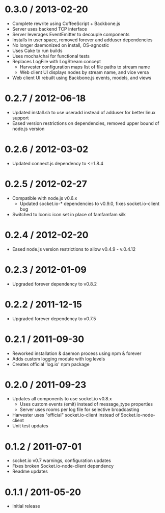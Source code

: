 # 0.3.0 / 2013-02-20

- Complete rewrite using CoffeeScript + Backbone.js
- Server uses backend TCP interface
- Server leverages EventEmitter to decouple components
- Installs in user space, removed forever and adduser dependencies
- No longer daemonized on install, OS-agnostic
- Uses Cake to run builds
- Uses mocha/chai for functional tests
- Replaces LogFile with LogStream concept
  - Harvester configuration maps list of file paths to stream name
  - Web client UI displays nodes by stream name, and vice versa
- Web client UI rebuilt using Backbone.js events, models, and views

# 0.2.7 / 2012-06-18

- Updated install.sh to use useradd instead of adduser for better linux support
- Eased version restrictions on dependencies, removed upper bound of node.js version

# 0.2.6 / 2012-03-02

- Updated connect.js dependency to <=1.8.4

# 0.2.5 / 2012-02-27

- Compatible with node.js v0.6.x
  - Updated socket.io-* dependencies to v0.9.0, fixes socket.io-client bug
- Switched to Iconic icon set in place of famfamfam silk

# 0.2.4 / 2012-02-20

- Eased node.js version restrictions to allow v0.4.9 - v.0.4.12

# 0.2.3 / 2012-01-09

- Upgraded forever dependency to v0.8.2

# 0.2.2 / 2011-12-15

- Upgraded forever dependency to v0.7.5

# 0.2.1 / 2011-09-30

- Reworked installation & daemon process using npm & forever
- Adds custom logging module with log levels
- Creates official 'log.io' npm package

# 0.2.0 / 2011-09-23

- Updates all components to use socket.io v0.8.x
  - Uses custom events (emit) instead of message_type properties
  - Server uses rooms per log file for selective broadcasting
- Harvester uses "official" socket.io-client instead of Socket.io-node-client
- Unit test updates

# 0.1.2 / 2011-07-01

- socket.io v0.7 warnings, configuration updates
- Fixes broken Socket.io-node-client dependency
- Readme updates

# 0.1.1 / 2011-05-20

- Initial release
